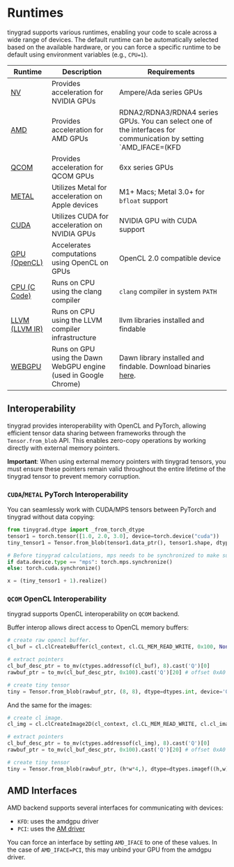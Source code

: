 # Runtimes

tinygrad supports various runtimes, enabling your code to scale across a wide range of devices. The default runtime can be automatically selected based on the available hardware, or you can force a specific runtime to be default using environment variables (e.g., `CPU=1`).

| Runtime | Description | Requirements |
|---------|-------------|--------------|
| [NV](https://github.com/tinygrad/tinygrad/tree/master/tinygrad/runtime/ops_nv.py) | Provides acceleration for NVIDIA GPUs | Ampere/Ada series GPUs |
| [AMD](https://github.com/tinygrad/tinygrad/tree/master/tinygrad/runtime/ops_amd.py) | Provides acceleration for AMD GPUs | RDNA2/RDNA3/RDNA4 series GPUs. You can select one of the interfaces for communication by setting `AMD_IFACE=(KFD|PCI)`. See [AMD interfaces](#amd-interfaces) for more details. |
| [QCOM](https://github.com/tinygrad/tinygrad/tree/master/tinygrad/runtime/ops_qcom.py) | Provides acceleration for QCOM GPUs | 6xx series GPUs |
| [METAL](https://github.com/tinygrad/tinygrad/tree/master/tinygrad/runtime/ops_metal.py) | Utilizes Metal for acceleration on Apple devices | M1+ Macs; Metal 3.0+ for `bfloat` support |
| [CUDA](https://github.com/tinygrad/tinygrad/tree/master/tinygrad/runtime/ops_cuda.py) | Utilizes CUDA for acceleration on NVIDIA GPUs | NVIDIA GPU with CUDA support |
| [GPU (OpenCL)](https://github.com/tinygrad/tinygrad/tree/master/tinygrad/runtime/ops_cl.py) | Accelerates computations using OpenCL on GPUs | OpenCL 2.0 compatible device |
| [CPU (C Code)](https://github.com/tinygrad/tinygrad/tree/master/tinygrad/runtime/ops_cpu.py) | Runs on CPU using the clang compiler | `clang` compiler in system `PATH` |
| [LLVM (LLVM IR)](https://github.com/tinygrad/tinygrad/tree/master/tinygrad/runtime/ops_llvm.py) | Runs on CPU using the LLVM compiler infrastructure | llvm libraries installed and findable |
| [WEBGPU](https://github.com/tinygrad/tinygrad/tree/master/tinygrad/runtime/ops_webgpu.py) | Runs on GPU using the Dawn WebGPU engine (used in Google Chrome) | Dawn library installed and findable. Download binaries [here](https://github.com/wpmed92/pydawn/releases/tag/v0.3.0). |

## Interoperability

tinygrad provides interoperability with OpenCL and PyTorch, allowing efficient tensor data sharing between frameworks through the `Tensor.from_blob` API. This enables zero-copy operations by working directly with external memory pointers.

**Important**: When using external memory pointers with tinygrad tensors, you must ensure these pointers remain valid throughout the entire lifetime of the tinygrad tensor to prevent memory corruption.

### `CUDA`/`METAL` PyTorch Interoperability

You can seamlessly work with CUDA/MPS tensors between PyTorch and tinygrad without data copying:
```python
from tinygrad.dtype import _from_torch_dtype
tensor1 = torch.tensor([1.0, 2.0, 3.0], device=torch.device("cuda"))
tiny_tensor1 = Tensor.from_blob(tensor1.data_ptr(), tensor1.shape, dtype=_from_torch_dtype(tensor1.dtype), device='CUDA')

# Before tinygrad calculations, mps needs to be synchronized to make sure data is valid.
if data.device.type == "mps": torch.mps.synchronize()
else: torch.cuda.synchronize()

x = (tiny_tensor1 + 1).realize()
```

### `QCOM` OpenCL Interoperability

tinygrad supports OpenCL interoperability on `QCOM` backend.

Buffer interop allows direct access to OpenCL memory buffers:
```python
# create raw opencl buffer.
cl_buf = cl.clCreateBuffer(cl_context, cl.CL_MEM_READ_WRITE, 0x100, None, status := ctypes.c_int32())

# extract pointers
cl_buf_desc_ptr = to_mv(ctypes.addressof(cl_buf), 8).cast('Q')[0]
rawbuf_ptr = to_mv(cl_buf_desc_ptr, 0x100).cast('Q')[20] # offset 0xA0 is a raw gpu pointer.

# create tiny tensor
tiny = Tensor.from_blob(rawbuf_ptr, (8, 8), dtype=dtypes.int, device='QCOM')
```

And the same for the images:
```python
# create cl image.
cl_img = cl.clCreateImage2D(cl_context, cl.CL_MEM_READ_WRITE, cl.cl_image_format(cl.CL_RGBA, cl.CL_FLOAT), w, h, 0, None, status := ctypes.c_int32())

# extract pointers
cl_buf_desc_ptr = to_mv(ctypes.addressof(cl_img), 8).cast('Q')[0]
rawbuf_ptr = to_mv(cl_buf_desc_ptr, 0x100).cast('Q')[20] # offset 0xA0 is a raw gpu pointer.

# create tiny tensor
tiny = Tensor.from_blob(rawbuf_ptr, (h*w*4,), dtype=dtypes.imagef((h,w)), device='QCOM')
```

## AMD Interfaces
AMD backend supports several interfaces for communicating with devices:

* `KFD`: uses the amdgpu driver
* `PCI`: uses the [AM driver](developer/am.md)

You can force an interface by setting `AMD_IFACE` to one of these values. In the case of `AMD_IFACE=PCI`, this may unbind your GPU from the amdgpu driver.
